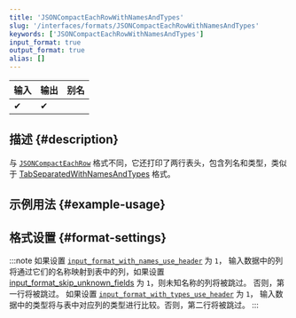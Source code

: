 ```yaml
---
title: 'JSONCompactEachRowWithNamesAndTypes'
slug: '/interfaces/formats/JSONCompactEachRowWithNamesAndTypes'
keywords: ['JSONCompactEachRowWithNamesAndTypes']
input_format: true
output_format: true
alias: []
---
```


| 输入 | 输出 | 别名 |
|-------|--------|-------|
| ✔     | ✔      |       |

## 描述 {#description}

与 [`JSONCompactEachRow`](./JSONCompactEachRow.md) 格式不同，它还打印了两行表头，包含列名和类型，类似于 [TabSeparatedWithNamesAndTypes](../TabSeparated/TabSeparatedWithNamesAndTypes.md) 格式。

## 示例用法 {#example-usage}

## 格式设置 {#format-settings}

:::note
如果设置 [`input_format_with_names_use_header`](/operations/settings/settings-formats.md/#input_format_with_names_use_header) 为 `1`，
输入数据中的列将通过它们的名称映射到表中的列，如果设置 [input_format_skip_unknown_fields](/operations/settings/settings-formats.md/#input_format_skip_unknown_fields) 为 `1`，则未知名称的列将被跳过。
否则，第一行将被跳过。
如果设置 [`input_format_with_types_use_header`](/operations/settings/settings-formats.md/#input_format_with_types_use_header) 为 `1`，
输入数据中的类型将与表中对应列的类型进行比较。否则，第二行将被跳过。
:::
